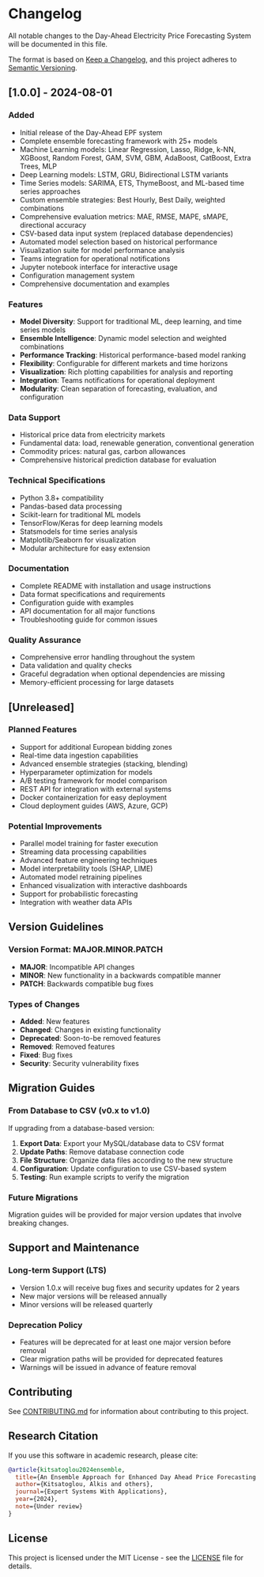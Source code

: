 # Changelog

All notable changes to the Day-Ahead Electricity Price Forecasting System will be documented in this file.

The format is based on [Keep a Changelog](https://keepachangelog.com/en/1.0.0/),
and this project adheres to [Semantic Versioning](https://semver.org/spec/v2.0.0.html).

## [1.0.0] - 2024-08-01

### Added
- Initial release of the Day-Ahead EPF system
- Complete ensemble forecasting framework with 25+ models
- Machine Learning models: Linear Regression, Lasso, Ridge, k-NN, XGBoost, Random Forest, GAM, SVM, GBM, AdaBoost, CatBoost, Extra Trees, MLP
- Deep Learning models: LSTM, GRU, Bidirectional LSTM variants
- Time Series models: SARIMA, ETS, ThymeBoost, and ML-based time series approaches
- Custom ensemble strategies: Best Hourly, Best Daily, weighted combinations
- Comprehensive evaluation metrics: MAE, RMSE, MAPE, sMAPE, directional accuracy
- CSV-based data input system (replaced database dependencies)
- Automated model selection based on historical performance
- Visualization suite for model performance analysis
- Teams integration for operational notifications
- Jupyter notebook interface for interactive usage
- Configuration management system
- Comprehensive documentation and examples

### Features
- **Model Diversity**: Support for traditional ML, deep learning, and time series models
- **Ensemble Intelligence**: Dynamic model selection and weighted combinations
- **Performance Tracking**: Historical performance-based model ranking
- **Flexibility**: Configurable for different markets and time horizons
- **Visualization**: Rich plotting capabilities for analysis and reporting
- **Integration**: Teams notifications for operational deployment
- **Modularity**: Clean separation of forecasting, evaluation, and configuration

### Data Support
- Historical price data from electricity markets
- Fundamental data: load, renewable generation, conventional generation
- Commodity prices: natural gas, carbon allowances
- Comprehensive historical prediction database for evaluation

### Technical Specifications
- Python 3.8+ compatibility
- Pandas-based data processing
- Scikit-learn for traditional ML models
- TensorFlow/Keras for deep learning models
- Statsmodels for time series analysis
- Matplotlib/Seaborn for visualization
- Modular architecture for easy extension

### Documentation
- Complete README with installation and usage instructions
- Data format specifications and requirements
- Configuration guide with examples
- API documentation for all major functions
- Troubleshooting guide for common issues

### Quality Assurance
- Comprehensive error handling throughout the system
- Data validation and quality checks
- Graceful degradation when optional dependencies are missing
- Memory-efficient processing for large datasets

## [Unreleased]

### Planned Features
- Support for additional European bidding zones
- Real-time data ingestion capabilities
- Advanced ensemble strategies (stacking, blending)
- Hyperparameter optimization for models
- A/B testing framework for model comparison
- REST API for integration with external systems
- Docker containerization for easy deployment
- Cloud deployment guides (AWS, Azure, GCP)

### Potential Improvements
- Parallel model training for faster execution
- Streaming data processing capabilities
- Advanced feature engineering techniques
- Model interpretability tools (SHAP, LIME)
- Automated model retraining pipelines
- Enhanced visualization with interactive dashboards
- Support for probabilistic forecasting
- Integration with weather data APIs

## Version Guidelines

### Version Format: MAJOR.MINOR.PATCH

- **MAJOR**: Incompatible API changes
- **MINOR**: New functionality in a backwards compatible manner
- **PATCH**: Backwards compatible bug fixes

### Types of Changes

- **Added**: New features
- **Changed**: Changes in existing functionality
- **Deprecated**: Soon-to-be removed features
- **Removed**: Removed features
- **Fixed**: Bug fixes
- **Security**: Security vulnerability fixes

## Migration Guides

### From Database to CSV (v0.x to v1.0)

If upgrading from a database-based version:

1. **Export Data**: Export your MySQL/database data to CSV format
2. **Update Paths**: Remove database connection code
3. **File Structure**: Organize data files according to the new structure
4. **Configuration**: Update configuration to use CSV-based system
5. **Testing**: Run example scripts to verify the migration

### Future Migrations

Migration guides will be provided for major version updates that involve breaking changes.

## Support and Maintenance

### Long-term Support (LTS)
- Version 1.0.x will receive bug fixes and security updates for 2 years
- New major versions will be released annually
- Minor versions will be released quarterly

### Deprecation Policy
- Features will be deprecated for at least one major version before removal
- Clear migration paths will be provided for deprecated features
- Warnings will be issued in advance of feature removal

## Contributing

See [CONTRIBUTING.md](CONTRIBUTING.md) for information about contributing to this project.

## Research Citation

If you use this software in academic research, please cite:

```bibtex
@article{kitsatoglou2024ensemble,
  title={An Ensemble Approach for Enhanced Day Ahead Price Forecasting in Electricity Markets},
  author={Kitsatoglou, Alkis and others},
  journal={Expert Systems With Applications},
  year={2024},
  note={Under review}
}
```

## License

This project is licensed under the MIT License - see the [LICENSE](LICENSE) file for details.
